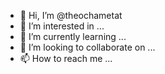- 👋 Hi, I’m @theochametat
- 👀 I’m interested in ...
- 🌱 I’m currently learning ...
- 💞️ I’m looking to collaborate on ...
- 📫 How to reach me ...

<!---
theochametat/theochametat is a ✨ special ✨ repository because its `README.md` (this file) appears on your GitHub profile.
You can click the Preview link to take a look at your changes.
--->
